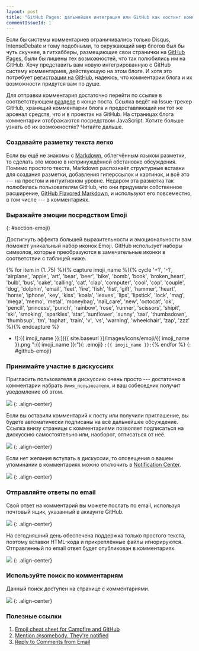 ```yaml
---
layout: post
title: "GitHub Pages: дальнейшая интеграция или GitHub как хостинг комментариев блога"
commentIssueId: 1
---
```

Если бы системы комментариев ограничивались только Disqus,
IntenseDebate и тому подобными, то окружающий мир блогов был бы чуть
скучнее, а гитхабберы, размещающие свои странички на
[GitHub Pages](http://pages.github.com/), были бы лишены тех
возможностей, что так полюбились им на GitHub. Хочу представить вам
новую интегрированную с GitHub систему комментариев, действующую на
этом блоге. И хотя это потребует
[регистрации на GitHub](https://github.com/signup/free), надеюсь, что
комментарии блога и их возможности придутся вам по душе.

Для отправки комментария достаточно перейти по ссылке в
соответствующем [разделе](#comments) в конце поста. Ссылка ведёт на
Issue-трекер GitHub, хранящий комментарии блога и предоставляющий им
тот же арсенал средств, что и в проектах на GitHub. На страницах блога
комментарии отображаются посредством JavaScript. Хотите больше узнать
об их возможностях?  Читайте дальше.

### Создавайте разметку текста легко

Если вы ещё не знакомы с
[Markdown](http://daringfireball.net/projects/markdown/syntax),
облегчённым языком разметки, то сделать это можно в непринуждённой
обстановке обсуждения. Помимо простого текста, Markdown распознаёт
структурные вставки для создания разметки, добавления гиперссылок и
картинок, и всё это --- на простом и интуитивном уровне. Недаром эта
разметка так полюбилась пользователям GitHub, что они придумали
собственное расширение,
[GitHub Flavored Markdown](http://github.github.com/github-flavored-markdown/),
и используют его повсеместно, в том числе --- в комментариях.

### Выражайте эмоции посредством Emoji
{: #section-emoji}

Достигнуть эффекта большей выразительности и эмоциональности вам
поможет уникальный набор иконок Emoji. GitHub использует
наборы символов, которые преобразуются в замечательные иконки в
соответствии с таблицей ниже.

<style type="text/css">
ul#github-emoji { margin-left: 0; }
ul#github-emoji li {
    display: inline-block;
    width: 160px;
    height: 30px;
    list-style: none;
}
</style>

{% for item in (1..75) %}{% capture imoji_name %}{% cycle '+1', '-1', 'airplane', 'apple', 'art', 'bear', 'beer', 'bike', 'bomb', 'book', 'broken_heart', 'bulb', 'bus', 'cake', 'calling', 'cat', 'clap', 'computer', 'cool', 'cop', 'couple', 'dog', 'dolphin', 'email', 'feet', 'fire', 'fish', 'fist', 'gift', 'hammer', 'heart', 'horse', 'iphone', 'key', 'kiss', 'koala', 'leaves', 'lips', 'lipstick', 'lock', 'mag', 'mega', 'memo', 'metal', 'moneybag', 'nail_care', 'new', 'octocat', 'ok', 'pencil', 'princess', 'punch', 'rainbow', 'rose', 'runner', 'scissors', 'shipit', 'ski', 'smoking', 'sparkles', 'star', 'sunflower', 'sunny', 'taxi', 'thumbsdown', 'thumbsup', 'tm', 'tophat', 'train', 'v', 'vs', 'warning', 'wheelchair', 'zap', 'zzz' %}{% endcapture %}
* ![:{{ imoji_name }}:]({{ site.baseurl }}/images/icons/emoji/{{ imoji_name }}.png ":{{ imoji_name }}:"){: .emoji} `:{{ imoji_name }}:`{% endfor %}
{: #github-emoji}

### Принимайте участие в дискуссиях

Пригласить пользователя в дискуссию очень просто --- достаточно в
комментарии набрать `@имя_пользователя`, и ваш собеседник получит
уведомление об этом.

![](http://dl.dropbox.com/u/35307988/visconte.github.com/images/github/mentioning-in-a-comment.jpg)
{: .align-center}

Если вы оставили комментарий к посту или получили приглашение, вы
будете автоматически подписаны на всё дальнейшее обсуждение. Ссылка
внизу страницы с комментариями позволяет подписаться на дискуссию
самостоятельно или, наоборот, отписаться от неё.

![](http://dl.dropbox.com/u/35307988/visconte.github.com/images/github/comments-notifications.jpg)
{: .align-center}

Если нет желания вступать в дискуссии, то оповещения о вашем
упоминании в комментариях можно отключить в
[Notification Center](https://github.com/account/notifications).

![](http://dl.dropbox.com/u/35307988/visconte.github.com/images/github/managing-notifications.jpg)
{: .align-center}

### Отправляйте ответы по email

Свой ответ на комментарий вы можете послать по email, используя
почтовый ящик, указанный в аккаунте GitHub.

![](http://dl.dropbox.com/u/35307988/visconte.github.com/images/github/sending-an-email.jpg)
{: .align-center}

На сегодняшний день обеспечена поддержка только простого текста,
поэтому вставки HTML-кода и прикреплённые файлы
игнорируются. Отправленный по email ответ будет опубликован в
комментариях.

![](http://dl.dropbox.com/u/35307988/visconte.github.com/images/github/plaintext-comment.jpg)
{: .align-center}

### Используйте поиск по комментариям

Данный поиск доступен на странице с комментариями.

![](http://dl.dropbox.com/u/35307988/visconte.github.com/images/github/issue-search.png)
{: .align-center}

### Полезные ссылки

1. [Emoji cheat sheet for Campfire and GitHub](http://www.emoji-cheat-sheet.com/)
2. [Mention @somebody. They're notified](https://github.com/blog/821-mention-somebody-they-re-notified)
3. [Reply to Comments from Email](https://github.com/blog/811-reply-to-comments-from-email)

<!-- Local IspellDict: russian -->
